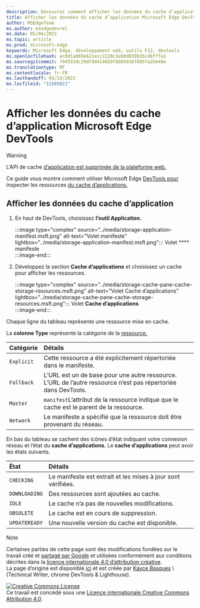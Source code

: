```yaml
---
description: Découvrez comment afficher les données du cache d’application à partir du panneau Application de Microsoft Edge DevTools.
title: Afficher les données du cache d’application Microsoft Edge DevTools
author: MSEdgeTeam
ms.author: msedgedevrel
ms.date: 05/04/2021
ms.topic: article
ms.prod: microsoft-edge
keywords: Microsoft Edge, développement web, outils F12, devtools
ms.openlocfilehash: ec0d1a003e621ecc2220c3eb0d03992bcd8fffa1
ms.sourcegitcommit: 7945939c29dfdd414020f8b05936f605fa2b640e
ms.translationtype: MT
ms.contentlocale: fr-FR
ms.lasthandoff: 05/13/2021
ms.locfileid: "11565021"
---
```

<!-- Copyright Kayce Basques 

   Licensed under the Apache License, Version 2.0 (the "License");
   you may not use this file except in compliance with the License.
   You may obtain a copy of the License at

       https://www.apache.org/licenses/LICENSE-2.0

   Unless required by applicable law or agreed to in writing, software
   distributed under the License is distributed on an "AS IS" BASIS,
   WITHOUT WARRANTIES OR CONDITIONS OF ANY KIND, either express or implied.
   See the License for the specific language governing permissions and
   limitations under the License.  -->  
# <a name="view-application-cache-data-with-microsoft-edge-devtools"></a>Afficher les données du cache d’application Microsoft Edge DevTools  

> [!WARNING]
> L’API de cache [d’application est supprimée de la plateforme web.][HTMLStandardOfflineWebApplications]  

<!--todo: Replace [HTMLStandardOfflineWebApplications] with [WebDevAppcacheRemoval].  -->  

Ce guide vous montre comment utiliser Microsoft Edge [DevTools pour][MicrosoftEdgeDevTools] inspecter les ressources [du cache d’applications.][MDNWebAPIsWindowApplicationCache]  

## <a name="view-application-cache-data"></a>Afficher les données du cache d’application  

1.  En haut de DevTools, choisissez **l’outil Application.**  
    
    :::image type="complex" source="../media/storage-application-manifest.msft.png" alt-text="Volet manifeste" lightbox="../media/storage-application-manifest.msft.png":::
       Volet **** manifeste  
    :::image-end:::  

1.  Développez la section **Cache d’applications** et choisissez un cache pour afficher les ressources.  
    
    :::image type="complex" source="../media/storage-cache-pane-cache-storage-resources.msft.png" alt-text="Volet Cache d’applications" lightbox="../media/storage-cache-pane-cache-storage-resources.msft.png":::
       Volet **Cache d’applications**  
    :::image-end:::  

Chaque ligne du tableau représente une ressource mise en cache.  

La **colonne Type** représente la catégorie de la [ressource.][MDNHTMLResourcesInAnApplicationCache]  

| Catégorie | Détails |  
|:--- |:--- |  
| `Explicit` | Cette ressource a été explicitement répertoriée dans le manifeste. |  
| `Fallback` | L’URL est un de base pour une autre ressource.  L’URL de l’autre ressource n’est pas répertoriée dans DevTools. |  
| `Master` | `manifest`L’attribut de la ressource indique que le cache est le parent de la ressource. |  
| `Network` | Le manifeste a spécifié que la ressource doit être provenant du réseau. |  

<!--todo:  replace "Master" phrasing if possible.  -->  

En bas du tableau se cachent des icônes d’état indiquant votre connexion réseau et l’état du **cache d’applications.**  Le **cache d’applications** peut avoir les états suivants.  

| État | Détails |  
|:--- |:--- |  
| `CHECKING` | Le manifeste est extrait et les mises à jour sont vérifiées. |  
| `DOWNLOADING` | Des ressources sont ajoutées au cache. |  
| `IDLE` | Le cache n’a pas de nouvelles modifications. |  
| `OBSOLETE` | Le cache est en cours de suppression. |  
| `UPDATEREADY` |  Une nouvelle version du cache est disponible. |  

<!-- links -->  

[MicrosoftEdgeDevTools]: ../../devtools-guide-chromium/index.md "Microsoft Edge outils de développement (Chromium) | Documents Microsoft"  

[HTMLStandardOfflineWebApplications]: https://html.spec.whatwg.org/multipage/offline.html#offline "Applications Web hors connexion - Html Standard"  

[MDNHTMLResourcesInAnApplicationCache]: https://developer.mozilla.org/docs/Web/HTML/Using_the_application_cache#Resources_in_an_application_cache "Ressources dans un cache d’application | MDN"  
[MDNWebAPIsWindowApplicationCache]: https://developer.mozilla.org/docs/Web/API/Window/applicationCache "Window.applicationCache - Api web | MDN"  

[WebDevAppcacheRemoval]: https://web.dev/appcache-removal "Préparation de la suppression d’AppCache | web.dev"  

> [!NOTE]
> Certaines parties de cette page sont des modifications fondées sur le travail créé et [partagé par Google][GoogleSitePolicies] et utilisées conformément aux conditions décrites dans la [licence internationale 4,0 d’attribution créative][CCA4IL].  
> La page d’origine est disponible [ici](https://developers.google.com/web/tools/chrome-devtools/storage/applicationcache) et est créée par [Kayce Basques][KayceBasques] \ (Technical Writer, chrome DevTools \& Lighthouse\).  

[![Creative Commons License][CCby4Image]][CCA4IL]  
Ce travail est concédé sous une [Licence internationale Creative Commons Attribution 4.0][CCA4IL].  

[CCA4IL]: https://creativecommons.org/licenses/by/4.0  
[CCby4Image]: https://i.creativecommons.org/l/by/4.0/88x31.png  
[GoogleSitePolicies]: https://developers.google.com/terms/site-policies  
[KayceBasques]: https://developers.google.com/web/resources/contributors#kayce-basques  
